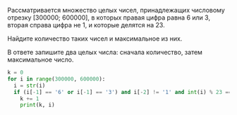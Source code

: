 Рассматривается множество целых чисел, принадлежащих числовому отрезку [300000; 600000], в которых правая цифра равна 6 или 3, вторая справа цифра не 1, и которые делятся на 23.

Найдите количество таких чисел и максимальное из них.

В ответе запишите два целых числа: сначала количество, затем максимальное число.

```python
k = 0
for i in range(300000, 600000):
  i = str(i)
  if (i[-1] == '6' or i[-1] == '3') and i[-2] != '1' and int(i) % 23 == 0:
    k += 1
    print(k, i)
```
